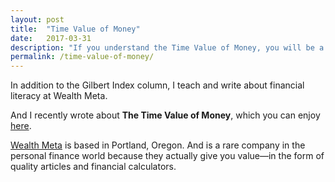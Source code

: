 ```yaml
---
layout: post
title:  "Time Value of Money"
date:   2017-03-31
description: "If you understand the Time Value of Money, you will be a smarter investor."
permalink: /time-value-of-money/
---
```


In addition to the Gilbert Index column, I teach and write about financial literacy at Wealth Meta.

And I recently wrote about **The Time Value of Money**, which you can enjoy [here](https://goo.gl/hxFEj6).

[Wealth Meta](https://goo.gl/Ox6eAK) is based in Portland, Oregon. And is a rare company in the personal finance world
because they actually give you value—in the form of quality articles and financial calculators.
